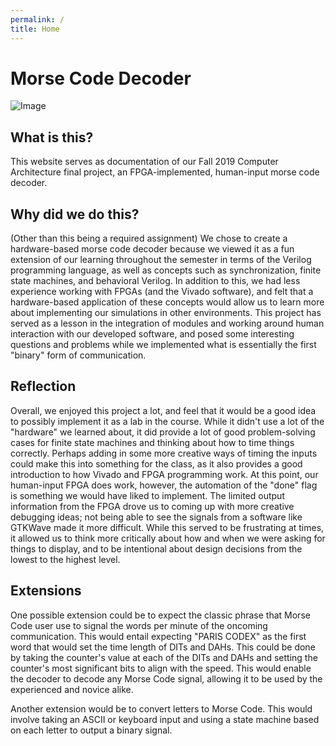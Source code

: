 ```yaml
---
permalink: /
title: Home
---
```


# Morse Code Decoder

![Image](Images/BasicR.gif)

## What is this?

This website serves as documentation of our Fall 2019 Computer Architecture final project, an FPGA-implemented, human-input morse code decoder.

## Why did we do this?

(Other than this being a required assignment)
We chose to create a hardware-based morse code decoder because we viewed it as a fun extension of our learning throughout the semester in terms of the Verilog programming language, as well as concepts such as synchronization, finite state machines, and behavioral Verilog. In addition to this, we had less experience working with FPGAs (and the Vivado software), and felt that a hardware-based application of these concepts would allow us to learn more about implementing our simulations in other environments. This project has served as a lesson in the integration of modules and working around human interaction with our developed software, and posed some interesting questions and problems while we implemented what is essentially the first "binary" form of communication.

## Reflection

Overall, we enjoyed this project a lot, and feel that it would be a good idea to possibly implement it as a lab in the course. While it didn't use a lot of the "hardware" we learned about, it did provide a lot of good problem-solving cases for finite state machines and thinking about how to time things correctly. Perhaps adding in some more creative ways of timing the inputs could make this into something for the class, as it also provides a good introduction to how Vivado and FPGA programming work. At this point, our human-input FPGA does work, however, the automation of the "done" flag is something we would have liked to implement. The limited output information from the FPGA drove us to coming up with more creative debugging ideas; not being able to see the signals from a software like GTKWave made it more difficult. While this served to be frustrating at times, it allowed us to think more critically about how and when we were asking for things to display, and to be intentional about design decisions from the lowest to the highest level.


## Extensions

One possible extension could be to expect the classic phrase that Morse Code user use to signal the words per minute of the oncoming communication. This would entail expecting "PARIS CODEX" as the first word that would set the time length of DITs and DAHs. This could be done by taking the counter's value at each of the DITs and DAHs and setting the counter's most significant bits to align with the speed. This would enable the decoder to decode any Morse Code signal, allowing it to be used by the experienced and novice alike.

Another extension would be to convert letters to Morse Code. This would involve taking an ASCII or keyboard input and using a state machine based on each letter to output a binary signal.
<!-- ## Welcome to GitHub Pages

You can use the [editor on GitHub](https://github.com/MarkG98/MorseCodeTranslator/edit/gh-pages/index.md) to maintain and preview the content for your website in Markdown files.

Whenever you commit to this repository, GitHub Pages will run [Jekyll](https://jekyllrb.com/) to rebuild the pages in your site, from the content in your Markdown files.

### Markdown

Markdown is a lightweight and easy-to-use syntax for styling your writing. It includes conventions for

```markdown
Syntax highlighted code block

# Header 1
## Header 2
### Header 3

- Bulleted
- List

1. Numbered
2. List

**Bold** and _Italic_ and `Code` text

[Link](url) and ![Image](src)
```

For more details see [GitHub Flavored Markdown](https://guides.github.com/features/mastering-markdown/).

### Jekyll Themes

Your Pages site will use the layout and styles from the Jekyll theme you have selected in your [repository settings](https://github.com/MarkG98/MorseCodeTranslator/settings). The name of this theme is saved in the Jekyll `_config.yml` configuration file.

### Support or Contact

Having trouble with Pages? Check out our [documentation](https://help.github.com/categories/github-pages-basics/) or [contact support](https://github.com/contact) and we’ll help you sort it out. -->
